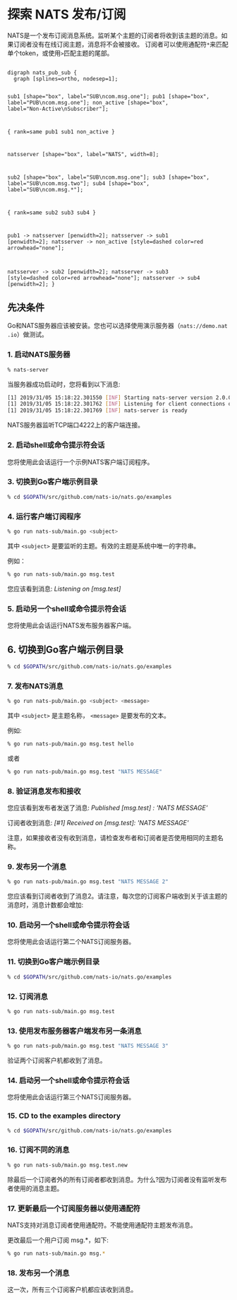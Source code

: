 # 探索 NATS 发布/订阅

NATS是一个发布订阅消息系统。监听某个主题的订阅者将收到该主题的消息。如果订阅者没有在线订阅主题，消息将不会被接收。
订阅者可以使用通配符`*`来匹配单个token，或使用`>`匹配主题的尾部。

<div class="graphviz"><code data-viz="dot">
digraph nats_pub_sub {
  graph [splines=ortho, nodesep=1];

  sub1 [shape="box", label="SUB\ncom.msg.one"];
  pub1 [shape="box", label="PUB\ncom.msg.one"];
  non_active [shape="box", label="Non-Active\nSubscriber"];

  {
    rank=same
    pub1 sub1 non_active
  }

  natsserver [shape="box", label="NATS", width=8];

  sub2 [shape="box", label="SUB\ncom.msg.one"];
  sub3 [shape="box", label="SUB\ncom.msg.two"];
  sub4 [shape="box", label="SUB\ncom.msg.*"];

  {
    rank=same
    sub2 sub3 sub4
  }

  pub1 -> natsserver [penwidth=2];
  natsserver -> sub1 [penwidth=2];
  natsserver -> non_active [style=dashed color=red arrowhead="none"];

  natsserver -> sub2 [penwidth=2];
  natsserver -> sub3 [style=dashed color=red arrowhead="none"];
  natsserver -> sub4 [penwidth=2];
}
</code></div>

## 先决条件

Go和NATS服务器应该被安装。您也可以选择使用演示服务器（`nats://demo.nat .io`）做测试。

### 1. 启动NATS服务器

```sh
% nats-server
```

当服务器成功启动时，您将看到以下消息:

```sh
[1] 2019/31/05 15:18:22.301550 [INF] Starting nats-server version 2.0.0
[1] 2019/31/05 15:18:22.301762 [INF] Listening for client connections on 0.0.0.0:4222
[1] 2019/31/05 15:18:22.301769 [INF] nats-server is ready
```

NATS服务器监听TCP端口4222上的客户端连接。

### 2. 启动shell或命令提示符会话

您将使用此会话运行一个示例NATS客户端订阅程序。


### 3. 切换到Go客户端示例目录

```sh
% cd $GOPATH/src/github.com/nats-io/nats.go/examples
```

### 4. 运行客户端订阅程序

```sh
% go run nats-sub/main.go <subject>
```

其中 `<subject>` 是要监听的主题。有效的主题是系统中唯一的字符串。

例如：

```sh
% go run nats-sub/main.go msg.test
```

您应该看到消息: *Listening on [msg.test]*

### 5. 启动另一个shell或命令提示符会话

您将使用此会话运行NATS发布服务器客户端。

## 6. 切换到Go客户端示例目录

```sh
% cd $GOPATH/src/github.com/nats-io/nats.go/examples
```

### 7. 发布NATS消息

```sh
% go run nats-pub/main.go <subject> <message>
```

其中 `<subject>` 是主题名称， `<message>` 是要发布的文本。

例如:

```sh
% go run nats-pub/main.go msg.test hello
```

或者

```sh
% go run nats-pub/main.go msg.test "NATS MESSAGE"
```

### 8. 验证消息发布和接收

您应该看到发布者发送了消息: *Published [msg.test] : 'NATS MESSAGE'*

订阅者收到消息: *[#1] Received on [msg.test]: 'NATS MESSAGE'*

注意，如果接收者没有收到消息，请检查发布者和订阅者是否使用相同的主题名称。

### 9. 发布另一个消息

```sh
% go run nats-pub/main.go msg.test "NATS MESSAGE 2"
```

您应该看到订阅者收到了消息2。请注意，每次您的订阅客户端收到关于该主题的消息时，消息计数都会增加:
### 10. 启动另一个shell或命令提示符会话

您将使用此会话运行第二个NATS订阅服务器。

### 11. 切换到Go客户端示例目录

```sh
% cd $GOPATH/src/github.com/nats-io/nats.go/examples
```

### 12. 订阅消息

```sh
% go run nats-sub/main.go msg.test
```

### 13. 使用发布服务器客户端发布另一条消息

```sh
% go run nats-pub/main.go msg.test "NATS MESSAGE 3"
```

验证两个订阅客户机都收到了消息。

### 14. 启动另一个shell或命令提示符会话

您将使用此会话运行第三个NATS订阅服务器。

### 15. CD to the examples directory

```sh
% cd $GOPATH/src/github.com/nats-io/nats.go/examples
```

### 16. 订阅不同的消息
       
```sh
% go run nats-sub/main.go msg.test.new
```
除最后一个订阅者外的所有订阅者都收到消息。为什么?因为订阅者没有监听发布者使用的消息主题。

### 17. 更新最后一个订阅服务器以使用通配符

NATS支持对消息订阅者使用通配符。不能使用通配符主题发布消息。

更改最后一个用户订阅 msg.*，如下:

```sh
% go run nats-sub/main.go msg.*
```

### 18. 发布另一个消息
        
这一次，所有三个订阅客户机都应该收到消息。
        